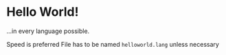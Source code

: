 # Hello World!
...in every language possible.

Speed is preferred
File has to be named `helloworld.lang` unless necessary
